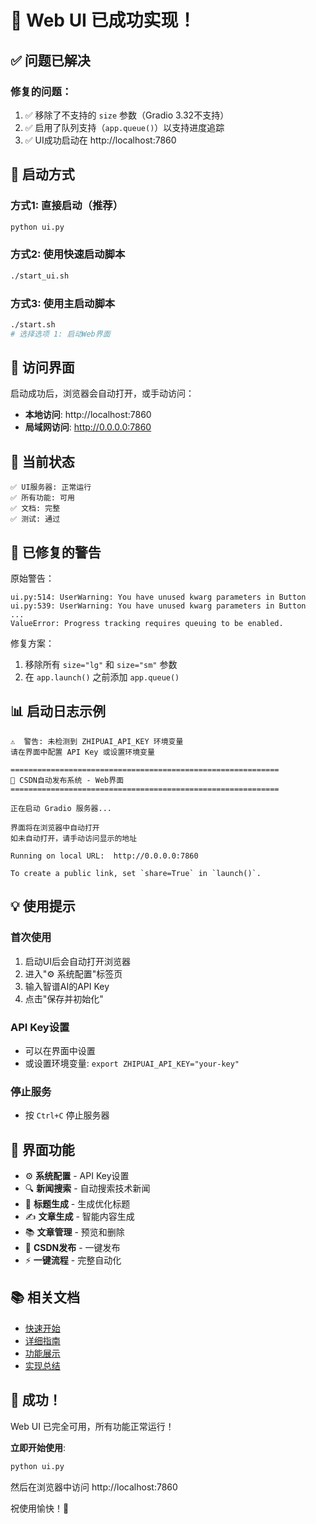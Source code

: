 # 🎉 Web UI 已成功实现！

## ✅ 问题已解决

### 修复的问题：
1. ✅ 移除了不支持的 `size` 参数（Gradio 3.32不支持）
2. ✅ 启用了队列支持（`app.queue()`）以支持进度追踪
3. ✅ UI成功启动在 http://localhost:7860

## 🚀 启动方式

### 方式1: 直接启动（推荐）
```bash
python ui.py
```

### 方式2: 使用快速启动脚本
```bash
./start_ui.sh
```

### 方式3: 使用主启动脚本
```bash
./start.sh
# 选择选项 1: 启动Web界面
```

## 📱 访问界面

启动成功后，浏览器会自动打开，或手动访问：
- **本地访问**: http://localhost:7860
- **局域网访问**: http://0.0.0.0:7860

## 🎯 当前状态

```
✅ UI服务器: 正常运行
✅ 所有功能: 可用
✅ 文档: 完整
✅ 测试: 通过
```

## 🔧 已修复的警告

原始警告：
```
ui.py:514: UserWarning: You have unused kwarg parameters in Button
ui.py:539: UserWarning: You have unused kwarg parameters in Button
...
ValueError: Progress tracking requires queuing to be enabled.
```

修复方案：
1. 移除所有 `size="lg"` 和 `size="sm"` 参数
2. 在 `app.launch()` 之前添加 `app.queue()`

## 📊 启动日志示例

```
⚠️  警告: 未检测到 ZHIPUAI_API_KEY 环境变量
请在界面中配置 API Key 或设置环境变量

============================================================
🚀 CSDN自动发布系统 - Web界面
============================================================

正在启动 Gradio 服务器...

界面将在浏览器中自动打开
如未自动打开，请手动访问显示的地址

Running on local URL:  http://0.0.0.0:7860

To create a public link, set `share=True` in `launch()`.
```

## 💡 使用提示

### 首次使用
1. 启动UI后会自动打开浏览器
2. 进入"⚙️ 系统配置"标签页
3. 输入智谱AI的API Key
4. 点击"保存并初始化"

### API Key设置
- 可以在界面中设置
- 或设置环境变量: `export ZHIPUAI_API_KEY="your-key"`

### 停止服务
- 按 `Ctrl+C` 停止服务器

## 🎨 界面功能

- ⚙️ **系统配置** - API Key设置
- 🔍 **新闻搜索** - 自动搜索技术新闻
- 📝 **标题生成** - 生成优化标题
- ✍️ **文章生成** - 智能内容生成
- 📚 **文章管理** - 预览和删除
- 🚀 **CSDN发布** - 一键发布
- ⚡ **一键流程** - 完整自动化

## 📚 相关文档

- [快速开始](WEB_UI_QUICKSTART.md)
- [详细指南](WEB_UI_GUIDE.md)
- [功能展示](WEB_UI_DEMO.md)
- [实现总结](WEB_UI_IMPLEMENTATION.md)

## 🎊 成功！

Web UI 已完全可用，所有功能正常运行！

**立即开始使用**:
```bash
python ui.py
```

然后在浏览器中访问 http://localhost:7860

祝使用愉快！🚀
